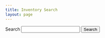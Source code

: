 ```yaml
---
title: Inventory Search
layout: page
---
```


<form onsubmit="return false" class="usa-search usa-search--big" role="search">
 <label class="usa-sr-only" for="inventory-search">Search</label>
 <input class="usa-input" name="q" id="inventory-search" type="search" autocomplete="off" >
 <button onclick="return doSearch()" class="usa-button" type="submit">
  <span class="usa-search__submit-text">Search</span>
 </button>
</form>

<div id="search-results" class="margin-top-2"></div>

<script src="https://unpkg.com/lunr/lunr.js"></script>
<script src="/systems.js"></script>
<script>
  let systemDocs = {}; // easy lookup

  let invIndex = lunr(function () {
    this.ref('id')
    this.field('content')
    this.field('title')
    this.field('agency')

    SYSTEMS.forEach(function (doc) {
      this.add(doc);
      systemDocs[doc.id] = doc;
    }, this)
  });

  let clearResults = function() {
    $('#search-results').empty();
  }

  let doSearch = function() {
    let query = $('#inventory-search').val();
    if (!query || query.length === 0) {
      return false;
    }

    let results = invIndex.search(query);
    clearResults();
    renderResults(results);
    return false;
  }

  let renderResults = function(results) {
    console.log(results);
    if (results.length === 0) {
      $('#search-results').append('<div>No results</div>');
      return;
    }
    results.forEach(function(result, idx, all_results) {
      renderResult(result, idx);
    });
  }

  let renderResult = function(result, idx) {
    let system = systemDocs[result.ref];
    $('#search-results').append('<div class="result"><a href="' + system.id + '">' + system.title + '</a></div>');
  }

  // listen for interaction on the search field
  $('#inventory-search').keypress(function(event){
    let keycode = (event.keyCode ? event.keyCode : event.which);
    if (keycode == '13') {
      event.preventDefault();
      doSearch();
    }
  });
</script>
